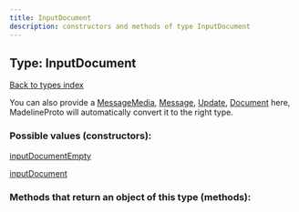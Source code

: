 ```yaml
---
title: InputDocument
description: constructors and methods of type InputDocument
---
```

## Type: InputDocument  
[Back to types index](index.md)



You can also provide a [MessageMedia](MessageMedia.md), [Message](Message.md), [Update](Update.md), [Document](Document.md) here, MadelineProto will automatically convert it to the right type.

### Possible values (constructors):

[inputDocumentEmpty](../constructors/inputDocumentEmpty.md)  

[inputDocument](../constructors/inputDocument.md)  



### Methods that return an object of this type (methods):




